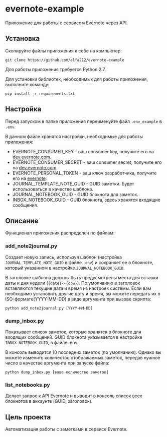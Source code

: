 # evernote-example
Приложение для работы с сервисом Evernote через API.

## Установка
Скопируйте файлы приложения к себе на компьютер:
```
git clone https://github.com/alfa212/evernote-example
```
Для работы приложения требуется Python 2.7.

Для установки библиотек, необходимых для работы приложения, выполните команду:
```
pip install -r requirements.txt
```

## Настройка
Перед запуском в папке приложения переименуйте файл `.env_example` в `.env`.


В данном файле хранятся настройки, необходимые для работы приложения:
- EVERNOTE_CONSUMER_KEY - ваш consumer key, получите его на [dev.evernote.com](https://dev.evernote.com/#apikey).
- EVERNOTE_CONSUMER_SECRET - ваш consumer secret, получите его на [dev.evernote.com](https://dev.evernote.com/#apikey).
- EVERNOTE_PERSONAL_TOKEN - ваш ключ разработчика, получите его на [evernote](https://www.evernote.com/Login.action?targetUrl=%2Fapi%2FDeveloperToken.action).
- JOURNAL_TEMPLATE_NOTE_GUID - GUID заметки. Будет использоваться в качестве шаблона. 
- JOURNAL_NOTEBOOK_GUID - GUID блокнота для заметок.
- INBOX_NOTEBOOK_GUID - GUID блокнота, здесь хранятся входящие сообщения.

## Описание
Функционал приложения распределен по файлам:

### add_note2journal.py
Создает новую запись, используя шаблон (настройка `JOURNAL_TEMPLATE_NOTE_GUID` в файле `.env`) и сохраняет ее в блокноте, который указанном в настройке `JOURNAL_NOTEBOOK_GUID`.

В заголовке шаблона должны быть предусмотрены места для вставки даты и дня недели (`{date}--{dow}`).
По умолчанию в заголовок вставляются текущие дата и время из настроек системы. Если вам необходимо установить
другие дату и время, вы можете передать их в ISO-формате(YYYY-MM-DD) в виде аргумента при вызове скрипта:
```
python add_note2journal.py [YYYY-MM-DD]
```

### dump_inbox.py
Показывает список заметок, которые хранятся в блокноте для входящих сообщений. GUID блокнота указывается в настройке `INBOX_NOTEBOOK_GUID`, в файле .env.

В консоль выводится 10 последних заметок (по умолчанию). Однако вы можете изменить количество отображаемых заметок, передав нужное число в качестве аргумента при запуске файла:
```
python dump_inbox.py [ваше количество заметок]
```

### list_notebooks.py
Делает запрос к API Evernote и выводит в консоль список всех блокнотов в аккаунте (GUID, заголовок).

## Цель проекта
Автоматизация работы с заметками в сервисе Evernote.